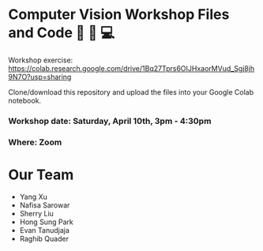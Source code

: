 # Computer Vision Workshop Files and Code :car: :eyes: :computer:

Workshop exercise: https://colab.research.google.com/drive/1Bq27Tprs6OIJHxaorMVud_Sgj8jh9N7O?usp=sharing

Clone/download this repository and upload the files into your Google Colab notebook. 

### Workshop date: Saturday, April 10th, 3pm - 4:30pm
### Where: Zoom 

# Our Team

* Yang Xu
* Nafisa Sarowar
* Sherry Liu
* Hong Sung Park 
* Evan Tanudjaja
* Raghib Quader
 